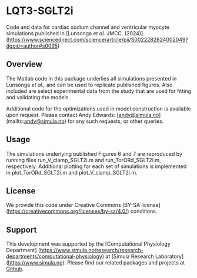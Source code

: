# LQT3-SGLT2i 
Code and data for cardiac sodium channel and ventricular myocyte simulations published in [Lunsonga *et al.* JMCC. (2024)] (https://www.sciencedirect.com/science/article/pii/S0022282824002049?dgcid=author#s0095)

## Overview
The Matlab code in this package underlies all simulations presented in Lunsonga *et al.,* and can be used to replicate published figures. Also included are select experimental data from the study that are used for fitting and validating the models.

Additional code for the optimizations used in model construction is available upon request. Please contact Andy Edwards: [andy@simula.no] (mailto:andy@simula.no) for any such requests, or other queries.

## Usage
The simulations underlying published Figures 6 and 7 are reproduced by running files run_V_clamp_SGLT2i.m and run_TorORd_SGLT2i.m, respectively. Additional plotting for each set of simulations is implemented in plot_TorORd_SGLT2i.m and plot_V_clamp_SGLT2i.m.

## License
We provide this code under Creative Commons [BY-SA license] (https://creativecommons.org/licenses/by-sa/4.0/) conditions.

## Support
This development was supported by the [Computational Physiology Department] (https://www.simula.no/research/research-departments/computational-physiology) at [Simula Research Laboratory] (https://www.simula.no). Please find our related packages and projects at [Github](https://computationalphysiology.github.io/). 

